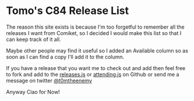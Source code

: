 # Tomo's C84 Release List

The reason this site exists is because I'm too forgetful to remember all the releases I want from Comiket, so I decided I would make this list so that I can keep track of it all. 

Maybe other people may find it useful so I added an Available column so as soon as I can find a copy I'll add it to the column.

If you have a release that you want me to check out and add then feel free to fork and add to the [releases.js](https://github.com/Tomo-san/c84/blob/gh-pages/js/releases.js) or [attending.js](https://github.com/Tomo-san/c84/blob/gh-pages/js/attending.js)  on Github or send me a message on twitter [@t0mtheenemy](http://twitter.com/t0mtheenemy)

Anyway Ciao for Now!